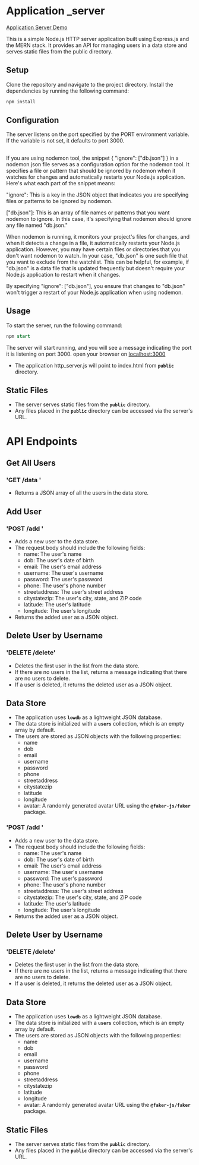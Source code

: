 <!-- @format -->

# Application \_server

<a href="https://simple-data-application-server.onrender.com"/>Application Server Demo</a>

This is a simple Node.js HTTP server application built using Express.js and the MERN stack. It provides an API for managing users in a data store and serves static files from the public directory.

## Setup

Clone the repository and navigate to the project directory.
Install the dependencies by running the following command:

```javaScript
npm install
```

## Configuration

The server listens on the port specified by the PORT environment variable. If the variable is not set, it defaults to port 3000.

##

If you are using nodemon tool, the snippet { "ignore": ["db.json"] } in a nodemon.json file serves as a configuration option for the nodemon tool. It specifies a file or pattern that should be ignored by nodemon when it watches for changes and automatically restarts your Node.js application.
Here's what each part of the snippet means:

"ignore": This is a key in the JSON object that indicates you are specifying files or patterns to be ignored by nodemon.

["db.json"]: This is an array of file names or patterns that you want nodemon to ignore. In this case, it's specifying that nodemon should ignore any file named "db.json."

When nodemon is running, it monitors your project's files for changes, and when it detects a change in a file, it automatically restarts your Node.js application. However, you may have certain files or directories that you don't want nodemon to watch. In your case, "db.json" is one such file that you want to exclude from the watchlist. This can be helpful, for example, if "db.json" is a data file that is updated frequently but doesn't require your Node.js application to restart when it changes.

By specifying "ignore": ["db.json"], you ensure that changes to "db.json" won't trigger a restart of your Node.js application when using nodemon.

## Usage

To start the server, run the following command:

```sql
npm start
```

The server will start running, and you will see a message indicating the port it is listening on port 3000.
open your browser on
[localhost:3000](http://localhost:3000/)

- The application http_server.js will point to index.html from **`public`** directory.

## Static Files

- The server serves static files from the **`public`** directory.
- Any files placed in the **`public`** directory can be accessed via the server's URL.

# API Endpoints

## Get All Users

### 'GET /data '

- Returns a JSON array of all the users in the data store.

## Add User

### 'POST /add '

- Adds a new user to the data store.
- The request body should include the following fields:
  - name: The user's name
  - dob: The user's date of birth
  - email: The user's email address
  - username: The user's username
  - password: The user's password
  - phone: The user's phone number
  - streetaddress: The user's street address
  - citystatezip: The user's city, state, and ZIP code
  - latitude: The user's latitude
  - longitude: The user's longitude
- Returns the added user as a JSON object.

## Delete User by Username

### 'DELETE /delete'

- Deletes the first user in the list from the data store.
- If there are no users in the list, returns a message indicating that there are no users to delete.
- If a user is deleted, it returns the deleted user as a JSON object.

## Data Store

- The application uses **`lowdb`** as a lightweight JSON database.
- The data store is initialized with a **`users`** collection, which is an empty array by default.
- The users are stored as JSON objects with the following properties:
  - name
  - dob
  - email
  - username
  - password
  - phone
  - streetaddress
  - citystatezip
  - latitude
  - longitude
  - avatar: A randomly generated avatar URL using the **`@faker-js/faker`** package.

### 'POST /add '

- Adds a new user to the data store.
- The request body should include the following fields:
  - name: The user's name
  - dob: The user's date of birth
  - email: The user's email address
  - username: The user's username
  - password: The user's password
  - phone: The user's phone number
  - streetaddress: The user's street address
  - citystatezip: The user's city, state, and ZIP code
  - latitude: The user's latitude
  - longitude: The user's longitude
- Returns the added user as a JSON object.

## Delete User by Username

### 'DELETE /delete'

- Deletes the first user in the list from the data store.
- If there are no users in the list, returns a message indicating that there are no users to delete.
- If a user is deleted, it returns the deleted user as a JSON object.

## Data Store

- The application uses **`lowdb`** as a lightweight JSON database.
- The data store is initialized with a **`users`** collection, which is an empty array by default.
- The users are stored as JSON objects with the following properties:
  - name
  - dob
  - email
  - username
  - password
  - phone
  - streetaddress
  - citystatezip
  - latitude
  - longitude
  - avatar: A randomly generated avatar URL using the **`@faker-js/faker`** package.

## Static Files

- The server serves static files from the **`public`** directory.
- Any files placed in the **`public`** directory can be accessed via the server's URL.
